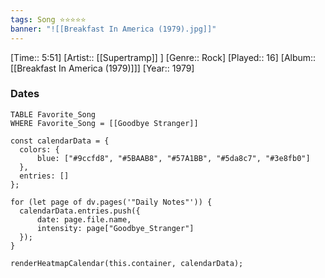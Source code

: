 ```yaml
---
tags: Song ⭐⭐⭐⭐⭐ 
banner: "![[Breakfast In America (1979).jpg]]"
---
```

[Time:: 5:51]
[Artist:: [[Supertramp]] ]
[Genre:: Rock]
[Played:: 16]
[Album:: [[Breakfast In America (1979)]]]
[Year:: 1979]
### Dates
````dataview
TABLE Favorite_Song
WHERE Favorite_Song = [[Goodbye Stranger]]
````
  ```dataviewjs
const calendarData = { 
	colors: { 
		blue: ["#9ccfd8", "#5BAAB8", "#57A1BB", "#5da8c7", "#3e8fb0"] 
	}, 
	entries: [] 
}; 

for (let page of dv.pages('"Daily Notes"')) { 
	calendarData.entries.push({ 
		date: page.file.name, 
		intensity: page["Goodbye_Stranger"]
	}); 
} 

renderHeatmapCalendar(this.container, calendarData);
```
